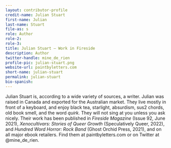 ```yaml
---
layout: contributor-profile
credit-name: Julian Stuart
first-name: Julian
last-name: Stuart
file-as: s
role: Author
role-2:
role-3:
title: Julian Stuart — Work in Fireside
description: Author
twitter-handle: mine_de_rien
profile-pic: julian-stuart.png
website-url: paintbyletters.com
short-name: julian-stuart
permalink: julian-stuart
bio-spanish:
---
```

Julian Stuart is, according to a wide variety of sources, a writer.
Julian was raised in Canada and exported for the Australian market. They live mostly in front of a keyboard, and enjoy black tea, starlight, absurdism, sus2 chords, old book smell, and the word _quirk._
They will not sing at you unless you ask nicely.
Their work has been published in _Fireside Magazine_ (Issue 92, June 2021), _Xenocultivars: Stories of Queer Growth_ (Speculatively Queer, 2022), and _Hundred Word Horror: Rock Band_ (Ghost Orchid Press, 2021), and on all major ebook retailers. Find them at paintbyletters.com or on Twitter at @mine_de_rien.

